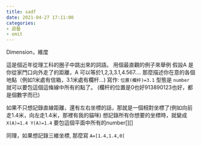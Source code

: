 ```yaml
---
title: sadf
date: 2021-04-27 17:11:00
categories: 
- 遊藝
- omit
---
```


Dimension，維度

這是個近年從理工科的圈子中跳出來的詞語。
用個最直觀的例子來舉例
假設A 是你從家門口向外走了的距離，A 可以等於1,2,3,3.1,4.567....
那麼描述你在意的各個地點（例如1米處有信箱，3.1米處有欄杆...)
寫作: `位置(欄杆)=3.1` 型態是 `number` 就可以要包這個這條線中所有的點了。 (欄杆的位置是0也好913890123也好，都是個數字而已)

如果不只想記錄直線距離，還有左右坐標的話，那就是一個相對坐標了(例如向前走1.4米，向左走1.4米，那裡有我的貓咪)
想記錄所有你想要的坐標時，就變成 `X(A)=1.4 Y(A)=1.4` 要包這個平面中所有的number[][]

同理，如果想記錄三維坐標, 那麼寫 `A=[1.4,1.4,0]` 